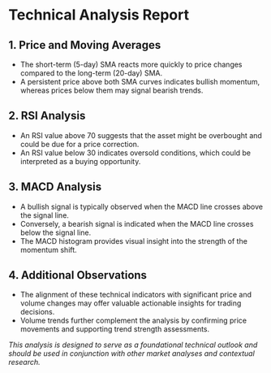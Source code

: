 
# Technical Analysis Report

## 1. Price and Moving Averages
- The short-term (5-day) SMA reacts more quickly to price changes compared to the long-term (20-day) SMA.
- A persistent price above both SMA curves indicates bullish momentum, whereas prices below them may signal bearish trends.

## 2. RSI Analysis
- An RSI value above 70 suggests that the asset might be overbought and could be due for a price correction.
- An RSI value below 30 indicates oversold conditions, which could be interpreted as a buying opportunity.

## 3. MACD Analysis
- A bullish signal is typically observed when the MACD line crosses above the signal line.
- Conversely, a bearish signal is indicated when the MACD line crosses below the signal line.
- The MACD histogram provides visual insight into the strength of the momentum shift.

## 4. Additional Observations
- The alignment of these technical indicators with significant price and volume changes may offer valuable actionable insights for trading decisions.
- Volume trends further complement the analysis by confirming price movements and supporting trend strength assessments.

*This analysis is designed to serve as a foundational technical outlook and should be used in conjunction with other market analyses and contextual research.*
